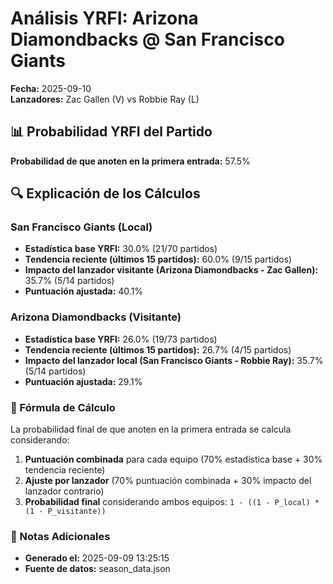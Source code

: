 # Análisis YRFI: Arizona Diamondbacks @ San Francisco Giants

**Fecha:** 2025-09-10  
**Lanzadores:** Zac Gallen (V) vs Robbie Ray (L)

## 📊 Probabilidad YRFI del Partido

**Probabilidad de que anoten en la primera entrada:** 57.5%

## 🔍 Explicación de los Cálculos

### San Francisco Giants (Local)
- **Estadística base YRFI:** 30.0% (21/70 partidos)
- **Tendencia reciente (últimos 15 partidos):** 60.0% (9/15 partidos)
- **Impacto del lanzador visitante (Arizona Diamondbacks - Zac Gallen):** 35.7% (5/14 partidos)
- **Puntuación ajustada:** 40.1%

### Arizona Diamondbacks (Visitante)
- **Estadística base YRFI:** 26.0% (19/73 partidos)
- **Tendencia reciente (últimos 15 partidos):** 26.7% (4/15 partidos)
- **Impacto del lanzador local (San Francisco Giants - Robbie Ray):** 35.7% (5/14 partidos)
- **Puntuación ajustada:** 29.1%

### 📝 Fórmula de Cálculo

La probabilidad final de que anoten en la primera entrada se calcula considerando:
1. **Puntuación combinada** para cada equipo (70% estadística base + 30% tendencia reciente)
2. **Ajuste por lanzador** (70% puntuación combinada + 30% impacto del lanzador contrario)
3. **Probabilidad final** considerando ambos equipos: `1 - ((1 - P_local) * (1 - P_visitante))`

### 📌 Notas Adicionales

- **Generado el:** 2025-09-09 13:25:15
- **Fuente de datos:** season_data.json
